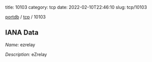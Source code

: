 title: 10103
category: tcp
date: 2022-02-10T22:46:10
slug: tcp/10103

[portdb](/) / [tcp](/category/tcp.html) / 10103


## IANA Data

_Name:_ ezrelay

_Description:_ eZrelay

